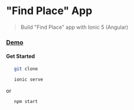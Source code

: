 # "Find Place" App

> Build "Find Place" app with Ionic 5 (Angular)

### [Demo](http://ionic-find-place.surge.sh/)

#### Get Started
```sh
   git clone 
```
```sh
   ionic serve 
```
or 
```sh
   npm start
```
